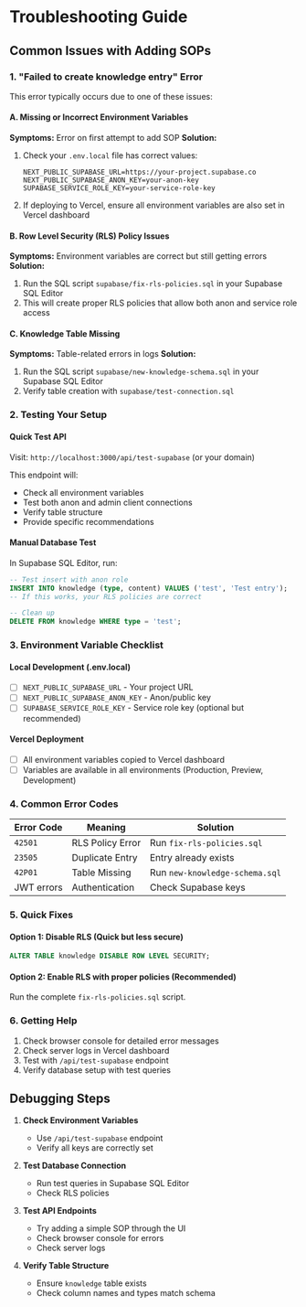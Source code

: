 # Troubleshooting Guide

## Common Issues with Adding SOPs

### 1. "Failed to create knowledge entry" Error

This error typically occurs due to one of these issues:

#### A. Missing or Incorrect Environment Variables
**Symptoms:** Error on first attempt to add SOP
**Solution:** 
1. Check your `.env.local` file has correct values:
   ```env
   NEXT_PUBLIC_SUPABASE_URL=https://your-project.supabase.co
   NEXT_PUBLIC_SUPABASE_ANON_KEY=your-anon-key
   SUPABASE_SERVICE_ROLE_KEY=your-service-role-key
   ```
2. If deploying to Vercel, ensure all environment variables are also set in Vercel dashboard

#### B. Row Level Security (RLS) Policy Issues
**Symptoms:** Environment variables are correct but still getting errors
**Solution:**
1. Run the SQL script `supabase/fix-rls-policies.sql` in your Supabase SQL Editor
2. This will create proper RLS policies that allow both anon and service role access

#### C. Knowledge Table Missing
**Symptoms:** Table-related errors in logs
**Solution:**
1. Run the SQL script `supabase/new-knowledge-schema.sql` in your Supabase SQL Editor
2. Verify table creation with `supabase/test-connection.sql`

### 2. Testing Your Setup

#### Quick Test API
Visit: `http://localhost:3000/api/test-supabase` (or your domain)

This endpoint will:
- Check all environment variables
- Test both anon and admin client connections
- Verify table structure
- Provide specific recommendations

#### Manual Database Test
In Supabase SQL Editor, run:
```sql
-- Test insert with anon role
INSERT INTO knowledge (type, content) VALUES ('test', 'Test entry');
-- If this works, your RLS policies are correct

-- Clean up
DELETE FROM knowledge WHERE type = 'test';
```

### 3. Environment Variable Checklist

#### Local Development (.env.local)
- [ ] `NEXT_PUBLIC_SUPABASE_URL` - Your project URL
- [ ] `NEXT_PUBLIC_SUPABASE_ANON_KEY` - Anon/public key  
- [ ] `SUPABASE_SERVICE_ROLE_KEY` - Service role key (optional but recommended)

#### Vercel Deployment
- [ ] All environment variables copied to Vercel dashboard
- [ ] Variables are available in all environments (Production, Preview, Development)

### 4. Common Error Codes

| Error Code | Meaning | Solution |
|------------|---------|----------|
| `42501` | RLS Policy Error | Run `fix-rls-policies.sql` |
| `23505` | Duplicate Entry | Entry already exists |
| `42P01` | Table Missing | Run `new-knowledge-schema.sql` |
| JWT errors | Authentication | Check Supabase keys |

### 5. Quick Fixes

#### Option 1: Disable RLS (Quick but less secure)
```sql
ALTER TABLE knowledge DISABLE ROW LEVEL SECURITY;
```

#### Option 2: Enable RLS with proper policies (Recommended)
Run the complete `fix-rls-policies.sql` script.

### 6. Getting Help

1. Check browser console for detailed error messages
2. Check server logs in Vercel dashboard
3. Test with `/api/test-supabase` endpoint
4. Verify database setup with test queries

## Debugging Steps

1. **Check Environment Variables**
   - Use `/api/test-supabase` endpoint
   - Verify all keys are correctly set

2. **Test Database Connection**  
   - Run test queries in Supabase SQL Editor
   - Check RLS policies

3. **Test API Endpoints**
   - Try adding a simple SOP through the UI
   - Check browser console for errors
   - Check server logs

4. **Verify Table Structure**
   - Ensure `knowledge` table exists
   - Check column names and types match schema
